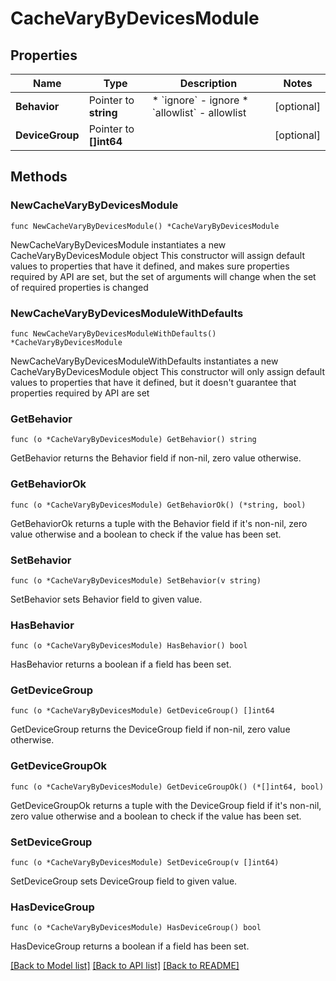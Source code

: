 # CacheVaryByDevicesModule

## Properties

Name | Type | Description | Notes
------------ | ------------- | ------------- | -------------
**Behavior** | Pointer to **string** | * &#x60;ignore&#x60; - ignore * &#x60;allowlist&#x60; - allowlist | [optional] 
**DeviceGroup** | Pointer to **[]int64** |  | [optional] 

## Methods

### NewCacheVaryByDevicesModule

`func NewCacheVaryByDevicesModule() *CacheVaryByDevicesModule`

NewCacheVaryByDevicesModule instantiates a new CacheVaryByDevicesModule object
This constructor will assign default values to properties that have it defined,
and makes sure properties required by API are set, but the set of arguments
will change when the set of required properties is changed

### NewCacheVaryByDevicesModuleWithDefaults

`func NewCacheVaryByDevicesModuleWithDefaults() *CacheVaryByDevicesModule`

NewCacheVaryByDevicesModuleWithDefaults instantiates a new CacheVaryByDevicesModule object
This constructor will only assign default values to properties that have it defined,
but it doesn't guarantee that properties required by API are set

### GetBehavior

`func (o *CacheVaryByDevicesModule) GetBehavior() string`

GetBehavior returns the Behavior field if non-nil, zero value otherwise.

### GetBehaviorOk

`func (o *CacheVaryByDevicesModule) GetBehaviorOk() (*string, bool)`

GetBehaviorOk returns a tuple with the Behavior field if it's non-nil, zero value otherwise
and a boolean to check if the value has been set.

### SetBehavior

`func (o *CacheVaryByDevicesModule) SetBehavior(v string)`

SetBehavior sets Behavior field to given value.

### HasBehavior

`func (o *CacheVaryByDevicesModule) HasBehavior() bool`

HasBehavior returns a boolean if a field has been set.

### GetDeviceGroup

`func (o *CacheVaryByDevicesModule) GetDeviceGroup() []int64`

GetDeviceGroup returns the DeviceGroup field if non-nil, zero value otherwise.

### GetDeviceGroupOk

`func (o *CacheVaryByDevicesModule) GetDeviceGroupOk() (*[]int64, bool)`

GetDeviceGroupOk returns a tuple with the DeviceGroup field if it's non-nil, zero value otherwise
and a boolean to check if the value has been set.

### SetDeviceGroup

`func (o *CacheVaryByDevicesModule) SetDeviceGroup(v []int64)`

SetDeviceGroup sets DeviceGroup field to given value.

### HasDeviceGroup

`func (o *CacheVaryByDevicesModule) HasDeviceGroup() bool`

HasDeviceGroup returns a boolean if a field has been set.


[[Back to Model list]](../README.md#documentation-for-models) [[Back to API list]](../README.md#documentation-for-api-endpoints) [[Back to README]](../README.md)


